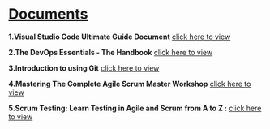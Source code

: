 # [Documents](https://github.com/Muhammed-Javith/Udemy-MJ/blob/main/Documents.md)

**1.Visual Studio Code Ultimate Guide Document**  [click here to view](https://github.com/Muhammed-Javith/Udemy-MJ/tree/main/Visual%20Studio%20Code%20Ultimate%20Guide)

**2.The DevOps Essentials - The Handbook**  [click here to view](https://github.com/Muhammed-Javith/Udemy-MJ/tree/main/The%20DevOps%20Essentials%20-%20The%20Handbook)

**3.Introduction to using Git**  [click here to view](https://github.com/Muhammed-Javith/Udemy-MJ/tree/main/Introduction%20to%20using%20Git)

**4.Mastering The Complete Agile Scrum Master Workshop**  [click here to view](https://github.com/Muhammed-Javith/Udemy-MJ/tree/main/Mastering%20The%20Complete%20Agile%20Scrum%20Master%20Workshop)

**5.Scrum Testing: Learn Testing in Agile and Scrum from A to Z :** [click here to view](https://github.com/Muhammed-Javith/Udemy-MJ/tree/main/Scrum%20Testing%20Learn%20Testing%20in%20Agile%20and%20Scrum%20from%20A%20to%20Z)
